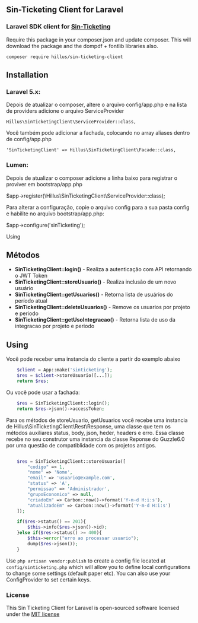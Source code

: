 ## Sin-Ticketing Client for Laravel

### Laravel SDK client for [Sin-Ticketing](https://sinticketing.sinsolution.com.br)

Require this package in your composer.json and update composer. This will download the package and the dompdf + fontlib libraries also.

    composer require hillus/sin-ticketing-client

## Installation

### Laravel 5.x:

Depois de atualizar o composer, altere o arquivo config/app.php e na lista de providers adicione o arquivo ServiceProvider 

    Hillus\SinTicketingClient\ServiceProvider::class,

Você também pode adicionar a fachada, colocando no array aliases dentro de config/app.php

    'SinTicketingClient' => Hillus\SinTicketingClient\Facade::class,


### Lumen:

Depois de atualizar o composer adicione a linha baixo para registrar o proviver em bootstrap/app.php

$app->register(\Hillus\SinTicketingClient\ServiceProvider::class);

Para alterar a configuração, copie o arquivo config para a sua pasta config e habilite no arquivo bootstrap/app.php:

$app->configure('sinTicketing');

Using

## Métodos 

 - **SinTicketingClient::login()** - Realiza a autenticação com API retornando o JWT Token
 - **SinTicketingClient::storeUsuario()** - Realiza inclusão de um novo usuário
 - **SinTicketingClient::getUsuarios()** - Retorna lista de usuários do período atual
 - **SinTicketingClient::deleteUsuarios()** - Remove os usuarios por projeto e periodo
 - **SinTicketingClient::getUsoIntegracao()** - Retorna lista de uso da integracao por projeto e periodo


## Using

Você pode receber uma instancia do cliente a partir do exemplo abaixo
```php
    $client = App::make('sinticketing');
    $res = $client->storeUsuario([...]);
    return $res;
```
    

Ou você pode usar a fachada:

```php
    $res = SinTicketingClient::login();
    return $res->json()->accessToken;
```

Para os métodos de  storeUsuario, getUsuarios você recebe uma instancia de  Hillus\SinTicketingClient\Rest\Response, uma classe que tem os métodos auxiliares status, body, json, heder, headers e erro. Essa classe recebe no seu construtor uma instancia da classe Reponse do Guzzle6.0 por uma questão de compatiblidade com os projetos antigos.

```php

    $res = SinTicketingClient::storeUsuario([
        "codigo" => 1,
        "nome" => 'Nome',
        "email" => 'usuario@example.com',
        "status" => 'A',
        "permissao" => 'Administrador',
        "grupoEconomico" => null,
        "criadoEm" => Carbon::now()->format('Y-m-d H:i:s'),
        "atualizadoEm" => Carbon::now()->format('Y-m-d H:i:s')      
    ]);

    if($res->status() == 201){
        $this->info($res->json()->id);
    }else if($res->status() >= 400){
        $this->error("erro ao processar usuario");
        dump($res->json());
    }
```


Use `php artisan vendor:publish` to create a config file located at `config/sinticketing.php` which will allow you to define local configurations to change some settings (default paper etc).
You can also use your ConfigProvider to set certain keys.
    
### License

This Sin Ticketing Client for Laravel is open-sourced software licensed under the [MIT license](http://opensource.org/licenses/MIT)
